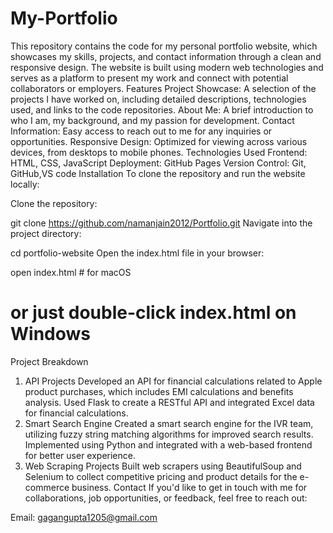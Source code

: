 # My-Portfolio
This repository contains the code for my personal portfolio website, which showcases my skills, projects, and contact information through a clean and responsive design. The website is built using modern web technologies and serves as a platform to present my work and connect with potential collaborators or employers.
Features
Project Showcase: A selection of the projects I have worked on, including detailed descriptions, technologies used, and links to the code repositories.
About Me: A brief introduction to who I am, my background, and my passion for development.
Contact Information: Easy access to reach out to me for any inquiries or opportunities.
Responsive Design: Optimized for viewing across various devices, from desktops to mobile phones.
Technologies Used
Frontend: HTML, CSS, JavaScript
Deployment: GitHub Pages
Version Control: Git, GitHub,VS code
Installation
To clone the repository and run the website locally:

Clone the repository:

git clone https://github.com/namanjain2012/Portfolio.git
Navigate into the project directory:

cd portfolio-website
Open the index.html file in your browser:

open index.html  # for macOS
# or just double-click index.html on Windows
Project Breakdown
1. API Projects
Developed an API for financial calculations related to Apple product purchases, which includes EMI calculations and benefits analysis.
Used Flask to create a RESTful API and integrated Excel data for financial calculations.
2. Smart Search Engine
Created a smart search engine for the IVR team, utilizing fuzzy string matching algorithms for improved search results.
Implemented using Python and integrated with a web-based frontend for better user experience.
3. Web Scraping Projects
Built web scrapers using BeautifulSoup and Selenium to collect competitive pricing and product details for the e-commerce business.
Contact
If you'd like to get in touch with me for collaborations, job opportunities, or feedback, feel free to reach out:

Email: gagangupta1205@gmail.com

